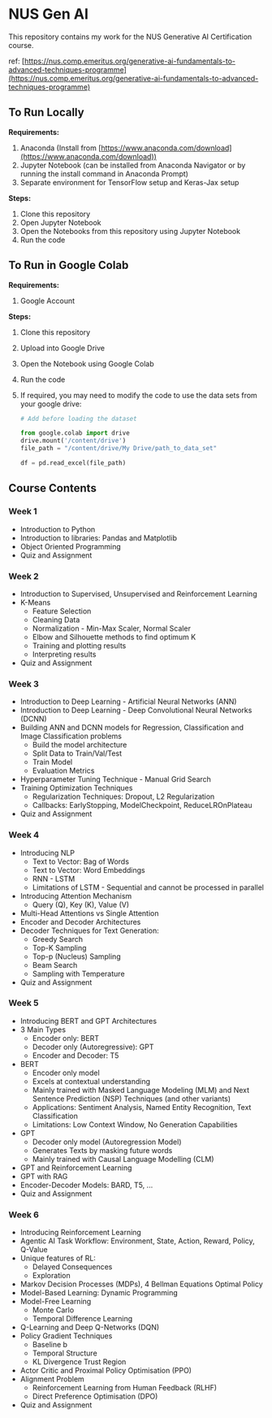 # NUS Gen AI
This repository contains my work for the NUS Generative AI Certification course. 

ref: [https://nus.comp.emeritus.org/generative-ai-fundamentals-to-advanced-techniques-programme](https://nus.comp.emeritus.org/generative-ai-fundamentals-to-advanced-techniques-programme)

## To Run Locally

**Requirements:** 

1. Anaconda (Install from [https://www.anaconda.com/download](https://www.anaconda.com/download))
2. Jupyter Notebook (can be installed from Anaconda Navigator or by running the install command in Anaconda Prompt)
3. Separate environment for TensorFlow setup and Keras-Jax setup

**Steps:**

1. Clone this repository
2. Open Jupyter Notebook
3. Open the Notebooks from this repository using Jupyter Notebook 
3. Run the code 

## To Run in Google Colab

**Requirements:**

1. Google Account

**Steps:**

1. Clone this repository

2. Upload into Google Drive

3. Open the Notebook using Google Colab

4. Run the code

5. If required, you may need to modify the code to use the data sets from your google drive:
   ```python
   # Add before loading the dataset
   
   from google.colab import drive
   drive.mount('/content/drive')
   file_path = "/content/drive/My Drive/path_to_data_set"
   
   df = pd.read_excel(file_path)
   ```

## Course Contents

### Week 1

- Introduction to Python
- Introduction to libraries: Pandas and Matplotlib
- Object Oriented Programming
- Quiz and Assignment

### Week 2

- Introduction to Supervised, Unsupervised and Reinforcement Learning
- K-Means
  - Feature Selection
  - Cleaning Data
  - Normalization - Min-Max Scaler, Normal Scaler
  - Elbow and Silhouette methods to find optimum K
  - Training and plotting results
  - Interpreting results
- Quiz and Assignment

### Week 3

- Introduction to Deep Learning - Artificial Neural Networks (ANN)
- Introduction to Deep Learning - Deep Convolutional Neural Networks (DCNN)
- Building ANN and DCNN models for Regression, Classification and Image Classification problems
  - Build the model architecture
  - Split Data to Train/Val/Test
  - Train Model
  - Evaluation Metrics
- Hyperparameter Tuning Technique - Manual Grid Search
- Training Optimization Techniques
  - Regularization Techniques: Dropout, L2 Regularization
  - Callbacks: EarlyStopping, ModelCheckpoint, ReduceLROnPlateau
- Quiz and Assignment

### Week 4

- Introducing NLP 
  - Text to Vector: Bag of Words
  - Text to Vector: Word Embeddings
  - RNN - LSTM
  - Limitations of LSTM - Sequential and cannot be processed in parallel
- Introducing Attention Mechanism 
  - Query (Q), Key (K), Value (V)
- Multi-Head Attentions vs Single Attention
- Encoder and Decoder Architectures
- Decoder Techniques for Text Generation: 
  - Greedy Search
  - Top-K Sampling
  - Top-p (Nucleus) Sampling
  - Beam Search
  - Sampling with Temperature
- Quiz and Assignment

### Week 5

- Introducing BERT and GPT Architectures
- 3 Main Types
  - Encoder only: BERT
  - Decoder only (Autoregressive): GPT
  - Encoder and Decoder: T5
- BERT
  - Encoder only model
  - Excels at contextual understanding
  - Mainly trained with Masked Language Modeling (MLM) and Next Sentence Prediction (NSP) Techniques (and other variants)
  - Applications: Sentiment Analysis, Named Entity Recognition, Text Classification
  - Limitations: Low Context Window, No Generation Capabilities
- GPT
  - Decoder only model (Autoregression Model)
  - Generates Texts by masking future words
  - Mainly trained with Causal Language Modelling (CLM)
- GPT and Reinforcement Learning
- GPT with RAG
- Encoder-Decoder Models: BARD, T5, ...
- Quiz and Assignment

### Week 6

- Introducing Reinforcement Learning
- Agentic AI Task Workflow: Environment, State, Action, Reward, Policy, Q-Value
- Unique features of RL: 
  - Delayed Consequences
  - Exploration
- Markov Decision Processes (MDPs), 4 Bellman Equations Optimal  Policy
- Model-Based Learning: Dynamic Programming
- Model-Free Learning 
  - Monte Carlo 
  - Temporal Difference Learning
- Q-Learning and Deep Q-Networks (DQN)
- Policy Gradient Techniques
  - Baseline b
  - Temporal Structure
  - KL Divergence Trust Region
- Actor Critic and Proximal Policy Optimisation (PPO)
- Alignment Problem
  - Reinforcement Learning from Human Feedback (RLHF)
  - Direct Preference Optimisation (DPO)
- Quiz and Assignment










